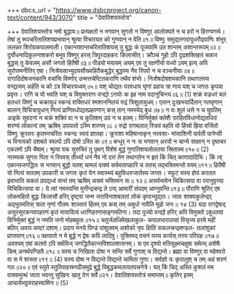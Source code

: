 +++
dbcs_url = "https://www.dsbcproject.org/canon-text/content/943/3070"
title = "देवातिशयस्तोत्र"

+++
देवातिशयस्तोत्र
नमो बुद्धाय॥
प्रत्यक्षतो न भगवान् सुगतो न विष्णुर्
आलोक्यते न च हरो न हिरण्यगर्भः।
तेषां तु रूपचरितातिशयप्रभावान्
श्रुत्वा विचारयत को गुणवान् न वेति॥१॥
विष्णुः समुद्यतगदायुधरौद्रपाणिः
शंभुर् ललन्नर शिरोग्रकपालमाली।
एकान्तशान्तचरितातिशयस् तु बुद्धः
कं पूजयामि उत शान्तम् अशान्तरूपम्॥२॥
दुर्योधनादिकुलनाशकरो बभूव
विष्णुर् हरस् त्रिपुरदाहकरः किलासीत्।
क्रौञ्चं गुहो ऽपि दृढशक्तिहतं चकार
बुद्धस् तु केवलम् असौ जगतो हितैषी॥३॥
पीड्यो मयायम् अयम् एव तु रक्षणीयो
वध्यो ऽयम् इत्य् अपि सुरोत्तमनीतिर् एषा।
निःश्रेयसाभ्युदयसौख्यहितैकबुद्धेर्
बुद्धस्य नैव रिपवो न च वञ्चनीयाः॥४॥
रागादिदोषजनकानि वचांसि विष्णोर्
उन्मत्तचेष्टितकराणि तथैव शंभोः।
निःशेषदोषशमकानि तथागतस्य
वन्द्यत्वम् अर्हति च को ऽत्र विचारयध्वम्॥५॥
यश् चोद्यतः परवधाय घृणां प्रहाय
त्रा णाय यश् च जगतः कृपया प्रवृत्तः।
रागि च यो भवति यश् च विमुक्तरागः
वन्द्यो ऽनयोः क इह नाम वदानुचिन्त्य॥६॥
(1)
शक्रं वज्रधरं बलं हलधरं
विष्णुं च चक्रायुधं
स्कन्दं शक्तिधरं श्मशाननिलयं
रुद्रं त्रिशूलायुधम्।
एतान् दुःखभयार्दितान् गतघृणान्
बालान् विचित्रायुधान्
नित्यं प्राणिवधोद्यतप्रहरणान्
कस् तान् नमस्येद् बुधः॥७॥
न यः शूलं धत्ते
न च युवतिम् अङ्के सुवदनां
न चक्रं शक्तिं वा
न च कुलिशम् उग्रं न च हलम्।
विनिर्मुक्तं क्लेशैः
परहितविधानोद्यतधियं
शरण्यं लोकानां
तम् ऋषिम् उपयातो ऽस्मि शरणम्॥८॥
रुद्रो रागबलात् स्त्रियं वहति यो
हिंस्रो ह्रिया वर्जितो
विष्णुः क्रूरतरः कृतघ्नचरितः
स्कन्दः स्वयं ज्ञातहा।
क्रूराशा महिषान्तकृन् नरवसा-
मांसाशिनी पार्वती
पानेप्सी च विनायको दशबले
स्वल्पो ऽपि दोषो ऽस्ति कः॥९॥
बन्धुर् न नः स भगवान् अरयो न चान्ये
साक्षान् न दृष्तचर एकतमो ऽपि चैषाम्।
श्रुत्वा वचः सुरुचिरं तु पृथग् विशेषं
बुद्धं गुणातिशयलोलतया स्रितास्म॥१०॥
(2)
नास्माकं सुगतः पिता न रिपवस्
तीर्थ्या धनं नैव नो
दत्तं तेन तथागतेन न हृतं
किं चित् काणादादिभिः।
किं त्व् एकान्तजगद्धितः स भगवान्
बुद्धो यतश् चामलं
वाक्यं सर्वमलापहारि च ततस्
तद्भक्तिमन्तो वयम्॥११॥
हितैषी यो नित्यं
सततम् उपकारी च जगतः
कृतं येन स्वास्थ्यं
बहुविधरुजार्तस्य जगतः।
स्फुटं यस्य ज्ञेयं
करतल इवाभाति सकलं
प्रपद्यध्वं सन्तं
तम् ऋषिम् असमं भक्तिमन सः॥ १२॥
असर्वभावेन चिकित्सया वा
परानुवृत्त्या विचिकित्सया वा।
ये त्वां नमस्यन्ति मुनीन्द्रचन्द्र
ते ऽप्य् आमारीं संपदम् आप्नुवन्ति॥१३॥
पौराणि श्रुतिर् एष लोकमहितो
बुद्धः किलासौ हरिर्
दृष्ट्वा जन्म जराविनाशबलतां
लोकं कृपाभ्युद्यतः।
जातः शाक्यकुलेन्द्रर् अद्भुतमतिस्
त्राता नृणां गौतमः
शास्तारं हितम् एव कस् तम् अबुधो
नावैति मूढो जनः॥ १४
(3)
यदा रागद्वेषाद्
असुरसुरकन्यापहरणं
कृतं मायावित्वं
धरणिहरणासङ्गमतिना।
तदा पूज्यो वन्द्यो
हरिर् अपि विमुक्तो ऽबुधतया
विनिर्मुक्तं बुद्धं
न नमति जनो मोहबहुलः॥१५॥
चतुर्जलधिमेखलाकुल-
कपालभारालसां
विसृज्य हरये महीं बलिर्
अवाप कष्टां दशाम्।
प्रदाय मनये पिण्डं
पांशुलवम् अशोको नृपः
क्षितिं सकलचन्द्रमण्डल-
तलांशुकां प्राप्तवान्॥१६॥
पक्षपातो न मे बुद्धे
न द्वेषः कपि लादिषु।
युक्तिमद् वचनं यस्य
कार्यस् तस्य परिग्रहः॥१७॥
अवश्यम् एषां कतमो ऽपि सर्वविज्
जगद्धितैकान्तविशालशासनम्।
स एव दृश्यो मतिसूक्ष्मचक्षुषा
समेत्य् अशेषैः किम् अनर्थपण्डितैः॥१८॥
यस्य च निखिला दोषा
न सन्ति सर्वे गुणाश् च विद्यन्ते।
ब्रह्मा वा विष्णुर् वा
महेश्वरो वा स मे शास्ता॥१९॥
(4)
यस्य दोषा न विद्यन्ते
विद्यन्ते चामिता गुणाः।
सर्वज्ञो यः कृपालुश् च
तम् अहं शरणं गतः॥२०॥
एवं स्तुते स्तुतिसहस्रनदीसमुद्रे
बुद्धे विबुद्धकमलायतपत्त्रनेत्रे।
यत् किं चिद् अस्ति कुशलं मम वाक्समुत्थं
जाता भवन्तु सुखिनः खलु तेन सर्वे॥२१।
देवातिशयस्तोत्रं समाप्तम्॥
कृतिर् इयम् आचार्यभट्टवराहस्वामिनः॥
(5)